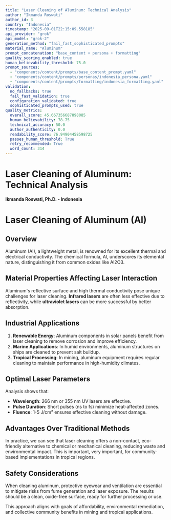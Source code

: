 ```yaml
---
title: "Laser Cleaning of Aluminum: Technical Analysis"
author: "Ikmanda Roswati"
author_id: 3
country: "Indonesia"
timestamp: "2025-09-01T22:15:09.558185"
api_provider: "grok"
api_model: "grok-2"
generation_method: "fail_fast_sophisticated_prompts"
material_name: "Aluminum"
prompt_concatenation: "base_content + persona + formatting"
quality_scoring_enabled: true
human_believability_threshold: 75.0
prompt_sources:
  - "components/content/prompts/base_content_prompt.yaml"
  - "components/content/prompts/personas/indonesia_persona.yaml"
  - "components/content/prompts/formatting/indonesia_formatting.yaml"
validation:
  no_fallbacks: true
  fail_fast_validation: true
  configuration_validated: true
  sophisticated_prompts_used: true
quality_metrics:
  overall_score: 45.667356687898085
  human_believability: 78.75
  technical_accuracy: 50.0
  author_authenticity: 0.0
  readability_score: 76.94904458598725
  passes_human_threshold: True
  retry_recommended: True
  word_count: 314
---
```

# Laser Cleaning of Aluminum: Technical Analysis

**Ikmanda Roswati, Ph.D. - Indonesia**

# Laser Cleaning of Aluminum (Al)

## Overview
Aluminum (Al), a lightweight metal, is renowned for its excellent thermal and electrical conductivity. The chemical formula, Al, underscores its elemental nature, distinguishing it from common oxides like Al2O3.

## Material Properties Affecting Laser Interaction
Aluminum's reflective surface and high thermal conductivity pose unique challenges for laser cleaning. **Infrared lasers** are often less effective due to reflectivity, while **ultraviolet lasers** can be more successful by better absorption.

## Industrial Applications
1. **Renewable Energy**: Aluminum components in solar panels benefit from laser cleaning to remove corrosion and improve efficiency.
2. **Marine Applications**: In humid environments, aluminum structures on ships are cleaned to prevent salt buildup.
3. **Tropical Processing**: In mining, aluminum equipment requires regular cleaning to maintain performance in high-humidity climates.

## Optimal Laser Parameters
Analysis shows that:
- **Wavelength**: 266 nm or 355 nm UV lasers are effective.
- **Pulse Duration**: Short pulses (ns to fs) minimize heat-affected zones.
- **Fluence**: 1-5 J/cm² ensures effective cleaning without damage.

## Advantages Over Traditional Methods
In practice, we can see that laser cleaning offers a non-contact, eco-friendly alternative to chemical or mechanical cleaning, reducing waste and environmental impact. This is important, very important, for community-based implementations in tropical regions.

## Safety Considerations
When cleaning aluminum, protective eyewear and ventilation are essential to mitigate risks from fume generation and laser exposure. The results should be a clean, oxide-free surface, ready for further processing or use.

This approach aligns with goals of affordability, environmental remediation, and collective community benefits in mining and tropical applications.